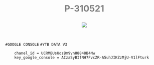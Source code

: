 # <p align="center" style="color: gray">P-310521</p>

<p align="center"> 
    <img src="https://i.redd.it/l766hxgnvl831.png" />
</p>
<br />

`#GOOGLE CONSOLE` `#YTB DATA V3`

```JS
    chanel_id = UCRMBUsUozBm9vn88848B4Nw
    key_google_console = AIzaSyBIfNH7FvcZR-A5uhJIKZzMjU-V1lFturk
```
